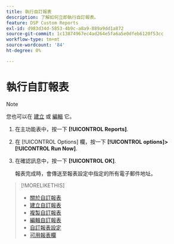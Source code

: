 ```yaml
---
title: 執行自訂報表
description: 了解如何立即執行自訂報表。
feature: DSP Custom Reports
exl-id: d983d34d-5853-4b9c-a8a9-889a9dd1a872
source-git-commit: 1c13874967ec4ad264e5fa6a5e0dfeb6120f53cc
workflow-type: tm+mt
source-wordcount: '84'
ht-degree: 0%

---
```


# 執行自訂報表

>[!NOTE]
>
>您也可以在 [建立](report-create.md) 或 [編輯](report-edit.md) 它。

1. 在主功能表中，按一下 **[!UICONTROL Reports]**.

1. 在 [!UICONTROL Options] 欄，按一下 **[!UICONTROL options]>[!UICONTROL Run Now]**.

1. 在確認訊息中，按一下 **[!UICONTROL OK]**.

   報表完成時，會傳送至報表設定中指定的所有電子郵件地址。

>[!MORELIKETHIS]
>
>* [關於自訂報表](/help/dsp/reports/report-about.md)
>* [建立自訂報表](/help/dsp/reports/report-create.md)
>* [複製自訂報表](/help/dsp/reports/report-copy.md)
>* [編輯自訂報表](/help/dsp/reports/report-edit.md)
>* [自訂報表設定](/help/dsp/reports/report-settings.md)
>* [可用報表欄](/help/dsp/reports/report-columns.md)

